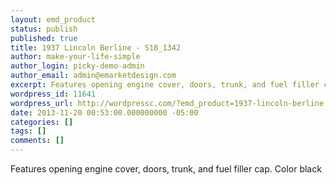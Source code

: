 ```yaml
---
layout: emd_product
status: publish
published: true
title: 1937 Lincoln Berline - S18_1342
author: make-your-life-simple
author_login: picky-demo-admin
author_email: admin@emarketdesign.com
excerpt: Features opening engine cover, doors, trunk, and fuel filler cap. Color black
wordpress_id: 11641
wordpress_url: http://wordpressc.com/?emd_product=1937-lincoln-berline
date: 2013-11-20 00:53:00.000000000 -05:00
categories: []
tags: []
comments: []
---
```

Features opening engine cover, doors, trunk, and fuel filler cap. Color black
